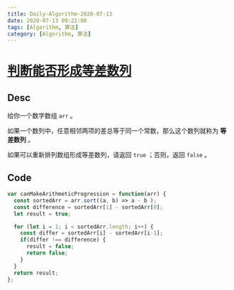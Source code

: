 ```yaml
---
title: Daily-Algorithm-2020-07-13
date: 2020-07-13 09:22:08
tags: [Algorithm, 算法]
category: [Algorithm, 算法]
---
```


# [判断能否形成等差数列](https://leetcode-cn.com/problems/can-make-arithmetic-progression-from-sequence/)

## Desc


给你一个数字数组 `arr` 。

如果一个数列中，任意相邻两项的差总等于同一个常数，那么这个数列就称为 **等差数列** 。

如果可以重新排列数组形成等差数列，请返回 `true` ；否则，返回 `false` 。



## Code

```js
var canMakeArithmeticProgression = function(arr) {
  const sortedArr = arr.sort((a, b) => a - b );
  const difference = sortedArr[1] - sortedArr[0];
  let result = true;

  for (let i = 1; i < sortedArr.length; i++) {
    const differ = sortedArr[i] - sortedArr[i-1];
    if(differ !== difference) {
      result = false;
      return false;
    }
  }
  return result;
};
```

